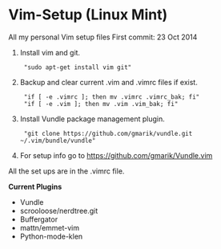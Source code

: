 Vim-Setup (Linux Mint)
=========

All my personal Vim setup files
First commit: 23 Oct 2014

1. Install vim and git. 

        "sudo apt-get install vim git"

2. Backup and clear current .vim and .vimrc files if exist. 

        "if [ -e .vimrc ]; then mv .vimrc .vimrc_bak; fi"
        "if [ -e .vim ]; then mv .vim .vim_bak; fi"

3. Install Vundle package management plugin. 

        "git clone https://github.com/gmarik/vundle.git ~/.vim/bundle/vundle"

4. For setup info go to https://github.com/gmarik/Vundle.vim

All the set ups are in the .vimrc file.

**Current Plugins**
- Vundle
- scrooloose/nerdtree.git
- Buffergator
- mattn/emmet-vim
- Python-mode-klen
